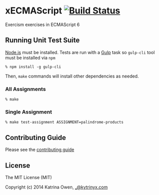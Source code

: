 # xECMAScript [![Build Status](https://travis-ci.org/exercism/xecmascript.svg?branch=master)](https://travis-ci.org/exercism/xecmascript)

Exercism exercises in ECMAScript 6

## Running Unit Test Suite

[Node.js](https://nodejs.org) must be installed. Tests are run with
a [Gulp](http://gulpjs.com) task so `gulp-cli` tool must be installed
via `npm`

    % npm install -g gulp-cli

Then, `make` commands will install other dependencies as needed.

### All Assignments

    % make

### Single Assignment

    % make test-assignment ASSIGNMENT=palindrome-products

## Contributing Guide

Please see the [contributing guide](https://github.com/exercism/x-api/blob/master/CONTRIBUTING.md#the-exercise-data)

## License

The MIT License (MIT)

Copyright (c) 2014 Katrina Owen, _@kytrinyx.com

